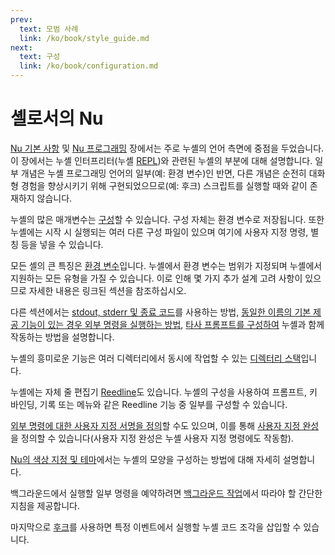 ```yaml
---
prev:
  text: 모범 사례
  link: /ko/book/style_guide.md
next:
  text: 구성
  link: /ko/book/configuration.md
---
```


# 셸로서의 Nu

[Nu 기본 사항](nu_fundamentals.md) 및 [Nu 프로그래밍](programming_in_nu.md) 장에서는 주로 누셸의 언어 측면에 중점을 두었습니다.
이 장에서는 누셸 인터프리터(누셸 [REPL](https://en.wikipedia.org/wiki/Read%E2%80%93eval%E2%80%93print_loop))와 관련된 누셸의 부분에 대해 설명합니다.
일부 개념은 누셸 프로그래밍 언어의 일부(예: 환경 변수)인 반면, 다른 개념은 순전히 대화형 경험을 향상시키기 위해 구현되었으므로(예: 후크) 스크립트를 실행할 때와 같이 존재하지 않습니다.

누셸의 많은 매개변수는 [구성](configuration.md)할 수 있습니다.
구성 자체는 환경 변수로 저장됩니다.
또한 누셸에는 시작 시 실행되는 여러 다른 구성 파일이 있으며 여기에 사용자 지정 명령, 별칭 등을 넣을 수 있습니다.

모든 셸의 큰 특징은 [환경 변수](environment.md)입니다.
누셸에서 환경 변수는 범위가 지정되며 누셸에서 지원하는 모든 유형을 가질 수 있습니다.
이로 인해 몇 가지 추가 설계 고려 사항이 있으므로 자세한 내용은 링크된 섹션을 참조하십시오.

다른 섹션에서는 [stdout, stderr 및 종료 코드](stdout_stderr_exit_codes.md)를 사용하는 방법, [동일한 이름의 기본 제공 기능이 있는 경우 외부 명령을 실행하는 방법](./running_externals.md), [타사 프롬프트를 구성하여](3rdpartyprompts.md) 누셸과 함께 작동하는 방법을 설명합니다.

누셸의 흥미로운 기능은 여러 디렉터리에서 동시에 작업할 수 있는 [디렉터리 스택](directory_stack.md)입니다.

누셸에는 자체 줄 편집기 [Reedline](line_editor.md)도 있습니다.
누셸의 구성을 사용하여 프롬프트, 키 바인딩, 기록 또는 메뉴와 같은 Reedline 기능 중 일부를 구성할 수 있습니다.

[외부 명령에 대한 사용자 지정 서명을 정의](externs.md)할 수도 있으며, 이를 통해 [사용자 지정 완성](custom_completions.md)을 정의할 수 있습니다(사용자 지정 완성은 누셸 사용자 지정 명령에도 작동함).

[Nu의 색상 지정 및 테마](coloring_and_theming.md)에서는 누셸의 모양을 구성하는 방법에 대해 자세히 설명합니다.

백그라운드에서 실행할 일부 명령을 예약하려면 [백그라운드 작업](background_jobs.md)에서 따라야 할 간단한 지침을 제공합니다.

마지막으로 [후크](hooks.md)를 사용하면 특정 이벤트에서 실행할 누셸 코드 조각을 삽입할 수 있습니다.
